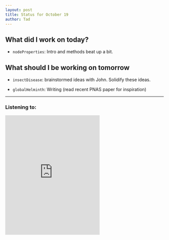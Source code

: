 ```yaml
---
layout: post
title: Status for October 19
author: Tad
---
```



## What did I work on today?

* `nodeProperties`: Intro and methods beat up a bit.



## What should I be working on tomorrow


* `insectDisease`: brainstormed ideas with John. Solidify these ideas.

* `globalHelminth`: Writing (read recent PNAS paper for inspiration)









---

### Listening to:

<iframe src="https://embed.spotify.com/?uri=spotify:track:3NMFdFi82kdYIAuM7RoLNA" width="300" height="380" frameborder="0" allowtransparency="true"></iframe>

<i class="fa fa-code" style="color:pink"> </i>

